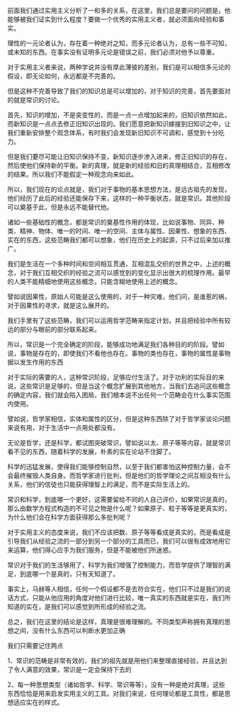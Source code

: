 <p data-pid="kmVnRtaU">前面我们通过实用主义分析了一和多的关系，在这里，我们总是要问的问题是，他能够被我们证实到什么程度？要做一个优秀的实用主义者，就必须面向经验和事实。</p><p data-pid="zEWUDbjA">理性的一元论者认为，存在着一种绝对之知，而多元论者认为，总有一些不可知，或未知的东西。在事实没有证明多元论是错误之前，我们必须对他予以尊重。</p><p data-pid="qIqqXHqm">对于实用主义者来说，两种学说并没有厚此薄彼的差别，我们是可以相信多元论的假设，即无论如何，永远都是不完善的。</p><p data-pid="BiZhrObU">但是这种不完善导致了我们的知识总是可以增加的，对于知识的完善，首先要面对的就是常识的讨论。</p><p data-pid="rzy0REQk">首先，知识的增加，不是突变性的，而是一点一点增加起来的，旧知识依然如此，而新知识是一点点去修正旧知识出现的。我们愿意把新知识嫁接到旧知识之中，让我们重新安排整个观念体系，有时我们会发现新旧知识不可调和，感觉到十分吃力。</p><p data-pid="zK_M4iAP">但是我们要尽可能让旧知识保持不变，新知识逐步渗入进来，修正旧知识的存在，然后使他们保持新的平衡。新的真理，就是新的经验和旧的真理相结合，互相修改的结果。所以我们不能假定一种观念向来如此。</p><p data-pid="8k4CHpQV">所以，我们现在的论点就是，我们对于事物的基本思想方法，是远古祖先的发现，他们经历了此后的经验还能保存下来，这样的一种平衡状态，就是常识。其他阶段可以奠基于此，但是永远不能替代他。</p><p data-pid="DUUdCYFC">诸如一些基础性的概念，都是常识的奠基性作用的体现，比如说事物、同异、种类、精神、物体、唯一的时间、唯一的空间、主体与属性、因果性、想象的东西、实在的东西，这些范畴我们都可以想象，他们在历史上的起源，只不过后来加以推广。</p><p data-pid="GrF1oYnd">我们是生活在一个多种时间和空间相互贯通，互相混乱交织的世界之中，上述的概念，对于我们互相交织的经验之流可以感觉到的变化显示出很大的梳理作用。最早的人类不能精细地使用这些概念，只能含糊地使用上述的概念。</p><p data-pid="wqvFaTWk">譬如说因果性，原始人可能是这么使用的，对于一种灾难，他们问，是谁惹的祸，对于因果性的寻求，就是这么展开的。</p><p data-pid="7Sdey6sQ">我们手里有了这些范畴，我们可以运用哲学范畴来指定计划，并且把经验中所有较远的部分与眼前的部分联系起来。</p><p data-pid="VPUuV9ya">所以，常识是一个完全确定的阶段，能够成功地满足我们各种目的的阶段。譬如说，事物是存在的，即使我们不看他也存在。事物的类也存在，事物的属性是事物据以发生作用的东西</p><p data-pid="6ty3ilvs">对于实际的需要的人，这种常识阶段，足够应付生活了。对于功利的实际目的来说，这些常识是足够的，但是当这个概念扩展到其他地方，当我们去追问这些概念的确定内容，我们就会陷入困局，我们根本说不出任何一个范畴会在什么事实范围内使用。</p><p data-pid="Qw3-eL6O">譬如说，哲学家相信，实体和属性的区分，但是这种东西除了对于哲学家谈论问题来说有用，对于生活中一点用处都没有。</p><p data-pid="2AOyPMen">无论是哲学，还是科学，都试图突破常识，譬如说以太、原子等等内容，就是常识看不见的东西，随着科学的发展，朴素的实在论站不住脚了。</p><p data-pid="d61Q1cRU">科学的迅猛发展，使得我们能够控制自然，以至于我们都害怕这种控制力量，会不会最终摧毁人类自身。而哲学家进行批判，但是他们的哲学理论之间互相没有什么关系，他们的信徒也只能获得理智上的满足，而不是实际生活上的。</p><p data-pid="tXnbHm3x">常识和科学，到底哪一个更好，这需要留给不同的人自己评价，如果常识是真的，那么由数学方程式构造的不可见之物是什么呢？如果原子、粒子等等是更真实的，为什么他们会在科学方面获得那么多批判呢？</p><p data-pid="JCzj8-aY">对于实用主义的态度来说，我们不应该把数、原子等等看成是真实的，而是看成是引导我们从经验之流的一部分到另一个部分的工具而已，我们可以很有成效地用它来运算，他们得心应手为我们服务，但是不能被他们所迷惑。</p><p data-pid="CPWk0nl9">常识对于我们的生活够用了，科学为我们增强了控制能力，而哲学提供了理智的满足，到底哪一个是真的，只有天知道了。</p><p data-pid="HMMqBAiu">事实上，马赫等人相信，任何一个假设都不是去符合实在，他们只不过是我们的说话方式，只能从他应用的角度对他们进行比较，唯一真实的东西就是实在，我们所知道的实在，是我们可以感觉到所形成的经验之流。</p><p data-pid="KtkdH9zv">总之，我们在这里的结论是这样，真理是很难理解的。不同类型声称拥有真理的思想之间，没有什么东西可以判断水更加正确</p><p data-pid="Pmu5vo8g">我们只需要记住两点</p><p data-pid="XU7zKGRX">1、常识的范畴是非常有效的，我们的祖先就是用他们来整理直接经验，并且达到了令人满意的效果，常识是一定会保持下去的</p><p data-pid="lAS21CuP">2、每一种思想类型（诸如哲学、科学、常识等等），没有一种是绝对真理，这些东西恰恰是用来启发实用主义的工具。对我们来说，任何理论都是工具性，都是思想适应实在的样式。</p>